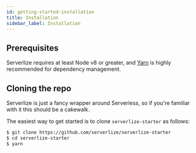 ```yaml
---
id: getting-started-installation
title: Installation
sidebar_label: Installation
---
```


## Prerequisites

Serverlize requires at least Node v8 or greater, and [Yarn][link-yarn] is 
highly recommended for dependency management.

## Cloning the repo

Serverlize is just a fancy wrapper around Serverless, so if you're familiar 
with it this should be a cakewalk.

The easiest way to get started is to clone `serverlize-starter` as follows:

```bash
$ git clone https://github.com/serverlize/serverlize-starter
$ cd serverlize-starter
$ yarn
```

[link-yarn]: https://yarnpkg.com/lang/en/
